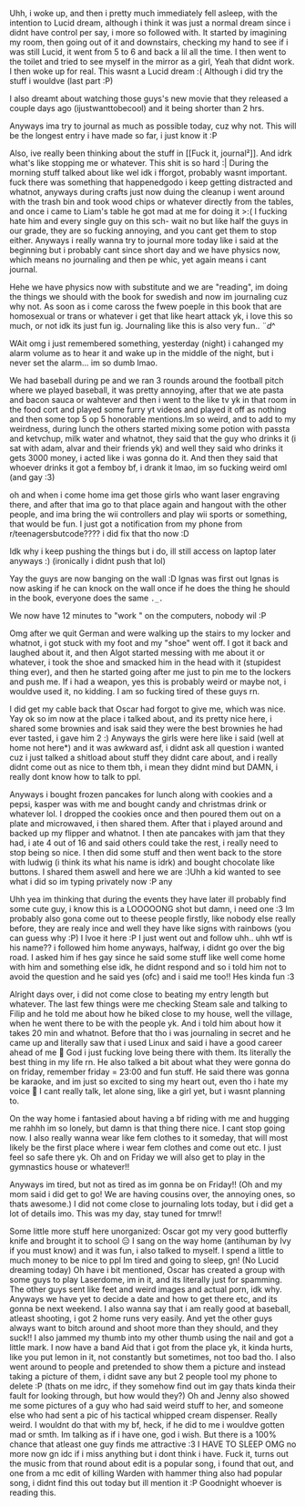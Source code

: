 Uhh, i woke up, and then i pretty much immediately fell asleep, with the intention to Lucid dream, although i think it was just a normal dream since i didnt have control per say, i more so followed with. It started by imagining my room, then going out of it and downstairs, checking my hand to see if i was still Lucid, it went from 5 to 6 and back a lil all the time. I then went to the toilet and tried to see myself in the mirror as a girl, Yeah that didnt work. I then woke up for real.
This wasnt a Lucid dream :(
Although i did try the stuff i wouldve (last part :P)

I also dreamt about watching those guys's new movie that they released a couple days ago (ijustwanttobecool) and it being shorter than 2 hrs.

Anyways ima try to journal as much as possible today, cuz why not. This will be the longest entry i have made so far, i just know it :P

Also, ive really been thinking about the stuff in [[Fuck it, journal²]]. And idrk what's like stopping me or whatever. This shit is so hard :|
During the morning stuff talked about like wel idk i fforgot, probably wasnt important. fuck there was something that happenedgodo i keep getting distracted and whatnot, anyways during crafts just now duing the cleanup i went around with the trash bin and took wood chips or whatever directly from the tables, and once i came to Liam's table he got mad at me for doing it >:(
I fucking hate him and every single guy on this sch- wait no but like half the guys in our grade, they are so fucking annoying, and you cant get them to stop either. Anyways i really wanna try to journal more today like i said at the beginning but i probably cant since short day and we have physics now, which means no journaling and then pe whic, yet again means i cant journal.

Hehe we have physics now with substitute and we are "reading", im doing the things we should with the book for swedish and now im journaling cuz why not. As soon as i come caross the fwew poeple in this book that are homosexual or trans or whatever i get that like heart attack yk, i love this so much, or not idk its just fun ig. Journaling like this is also very fun..
$¨
d$^


WAit omg i just remembered something, yesterday (night) i cahanged my alarm volume as to hear it and wake up in the middle of the night, but i never set the alarm... im so dumb lmao.

We had baseball during pe and we ran 3 rounds around the football pitch where we played baseball, it was pretty annoying, after that we ate pasta and bacon sauca or wahtever  and then i went to the like tv yk in that room in the food cort and played some furry yt videos and played it off as nothing and then some top 5 op 5 honorable mentions.Im so weird, and to add to my weirdness, during lunch the others started mixing some potion with passta and ketvchup, milk water and whatnot, they said that the guy who drinks it (i sat with adam, alvar and their friends yk) and well they said who drinks it gets 3000 money, i acted like i was gonna do it. And then they said that whoever drinks it got a femboy bf, i drank it lmao, im so fucking weird oml (and gay :3)


oh and when i come home ima get those girls who want laser engraving there, and after that ima go to that place again and hangout with the other people, and ima bring the wii controllers and play wii sports or something, that would be fun. I just got a notification from my phone from r/teenagersbutcode???? i did fix that tho now :D

Idk why i keep pushing the things but i do, ill still access on laptop later anyways :) (ironically i didnt push that lol)

Yay the guys are now banging on the wall :D
Ignas was first out
Ignas is now asking if he can knock on the wall once if he does the thing he should in the book, everyone does the same `._.`

We now have 12 minutes to "work " on the computers, nobody wil :P

Omg after we quit German and were walking up the stairs to my locker and whatnot, i got stuck with my foot and my "shoe" went off. I got it back and laughed about it, and then Algot started messing with me about it or whatever, i took the shoe and smacked him in the head with it (stupidest thing ever), and then he started going after me just to pin me to the lockers and push me. If i had a weapon, yes this is probably weird or maybe not, i wouldve used it, no kidding. I am so fucking tired of these guys rn.

I did get my cable back that Oscar had forgot to give me, which was nice. Yay ok so im now at the place i talked about, and its pretty nice here, i shared some brownies and isak said they were the best brownies he had ever tasted, i gave him 2 :)
Anyways the girls were here like i said (well at home not here*) and it was awkward asf, i didnt ask all question i wanted cuz i just talked a shitload about stuff they didnt care about, and i really didnt come out as nice to them tbh, i mean they didnt mind but DAMN, i really dont know how to talk to ppl.

Anyways i bought frozen pancakes for lunch along with cookies and a pepsi, kasper was with me and bought candy and christmas drink or whatever lol. I dropped the cookies once and then poured them out on a plate and microwaved, i then shared them. After that i played around and backed up my flipper and whatnot. I then ate pancakes with jam that they had, i ate 4 out of 16 and said others could take the rest, i really need to stop being so nice. I then did some stuff and then went back to the store with ludwig (i think its what his name is idrk) and bought chocolate like buttons. I shared them aswell and here we are :)Uhh a kid wanted to see what i did so im typing privately now :P any

Uhh yea im thinking that during the events they have later ill probably find some cute guy, i know this is a LOOOOONG shot but damn, i need one :3
Im probably also gona come out to theese people firstly, like nobody else really before, they are realy ince and well they have like signs with rainbows (you can guess why :P)
I lvoe it here :P
I just went out and follow uhh.. uhh wtf is his name?? i followed him home anyways, halfway, i didnt go over the big road. I asked him if hes gay since he said some stuff like well come home with him and something else idk, he didnt respond and so i told him not to avoid the question and he said yes (ofc) and i said me too!! Hes kinda fun :3

Alright days over, i did not come close to beating my entry length but whatever. The last few things were me checking Steam sale and talking to Filip and he told me about how he biked close to my house, well the village, when he went there to be with the people yk. And i told him about how it takes 20 min and whatnot. Before that tho i was journaling in secret and he came up and literally saw that i used Linux and said i have a good career ahead of me 🥹
God i just fucking love being there with them. Its literally the best thing in my life rn. He also talked a bit about what they were gonna do on friday, remember friday = 23:00 and fun stuff. He said there was gonna be karaoke, and im just so excited to sing my heart out, even tho i hate my voice 🫠 I cant really talk, let alone sing, like a girl yet, but i wasnt planning to.

On the way home i fantasied about having a bf riding with me and hugging me rahhh im so lonely, but damn is that thing there nice. I cant stop going now. I also really wanna wear like fem clothes to it someday, that will most likely be the first place where i wear fem clothes and come out etc. I just feel so safe there yk. Oh and on Friday we will also get to play in the gymnastics house or whatever!!

Anyways im tired, but not as tired as im gonna be on Friday!! (Oh and my mom said i did get to go! We are having cousins over, the annoying ones, so thats awesome.) I did not come close to journaling lots today, but i did get a lot of details imo. This was my day, stay tuned for tmrw!!

Some little more stuff here unorganized:
Oscar got my very good butterfly knife and brought it to school 😑
I sang on the way home (antihuman by Ivy if you must know) and it was fun, i also talked to myself.
I spend a little to much money to be nice to ppl
Im tired and going to sleep, gn! (No Lucid dreaming today)
Oh have i bit mentioned, Oscar has created a group with some guys to play Laserdome, im in it, and its literally just for spamming. The other guys sent like feet and weird images and actual porn, idk why. Anyways we have yet to decide a date and how to get there etc, and its gonna be next weekend.
I also wanna say that i am really good at baseball, atleast shooting, i got 2 home runs very easily. And yet the other guys always want to bitch around and shoot more than they should, and they suck!!
I also jammed my thumb into my other thumb using the nail and got a little mark. I now have a band Aid that i got from the place yk, it kinda hurts, like you put lemon in it, not constantly but sometimes, not too bad tho.
I also went around to people and pretended to show them a picture and instead taking a picture of them, i didnt save any but 2 people tool my phone to delete :P (thats on me idrc, if they somehow find out im gay thats kinda their fault for looking through, but how would they?)
Oh and Jenny also showed me some pictures of a guy who had said weird stuff to her, and someone else who had sent a pic of his tactical whipped cream dispenser. Really weird. I wouldnt do that with my bf, heck, if he did to me i wouldve gotten mad or smth. Im talking as if i have one, god i wish. But there is a 100% chance that atleast one guy finds me attractive :3
I HAVE TO SLEEP OMG no more now gn idc if i miss anything but i dont think i have.
Fuck it, turns out the music from that round about edit is a popular song, i found that out, and one from a mc edit of killing Warden with hammer thing also had popular song, i didnt find this out today but ill mention it :P
Goodnight whoever is reading this.